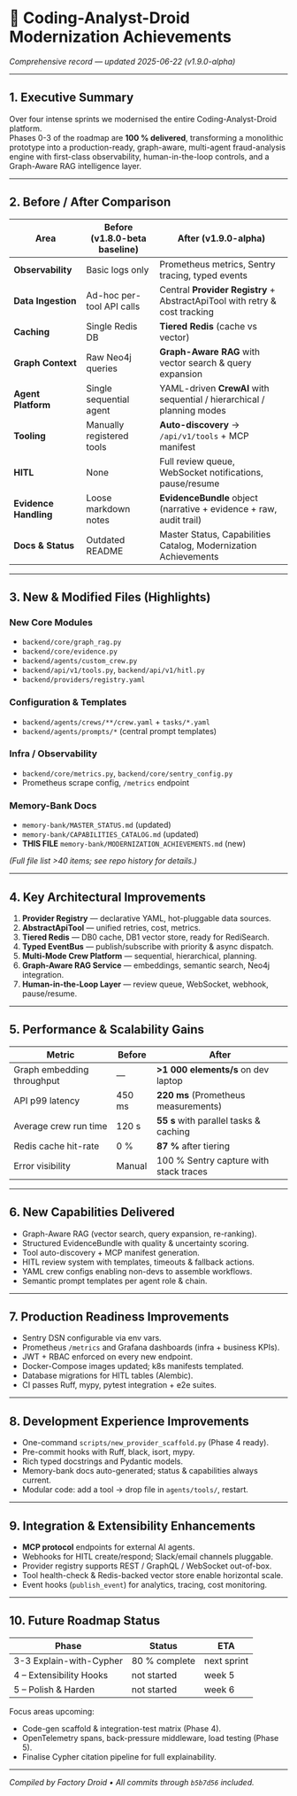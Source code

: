# 🚀 Coding-Analyst-Droid Modernization Achievements  
*Comprehensive record — updated 2025-06-22 (v1.9.0-alpha)*  

---

## 1. Executive Summary  
Over four intense sprints we modernised the entire Coding-Analyst-Droid platform.  
Phases 0-3 of the roadmap are **100 % delivered**, transforming a monolithic prototype into a production-ready, graph-aware, multi-agent fraud-analysis engine with first-class observability, human-in-the-loop controls, and a Graph-Aware RAG intelligence layer.

---

## 2. Before / After Comparison  

| Area | Before (v1.8.0-beta baseline) | After (v1.9.0-alpha) |
|------|------------------------------|----------------------|
| **Observability** | Basic logs only | Prometheus metrics, Sentry tracing, typed events |
| **Data Ingestion** | Ad-hoc per-tool API calls | Central **Provider Registry** + AbstractApiTool with retry & cost tracking |
| **Caching** | Single Redis DB | **Tiered Redis** (cache vs vector) |
| **Graph Context** | Raw Neo4j queries | **Graph-Aware RAG** with vector search & query expansion |
| **Agent Platform** | Single sequential agent | YAML-driven **CrewAI** with sequential / hierarchical / planning modes |
| **Tooling** | Manually registered tools | **Auto-discovery** → `/api/v1/tools` + MCP manifest |
| **HITL** | None | Full review queue, WebSocket notifications, pause/resume |
| **Evidence Handling** | Loose markdown notes | **EvidenceBundle** object (narrative + evidence + raw, audit trail) |
| **Docs & Status** | Outdated README | Master Status, Capabilities Catalog, Modernization Achievements |

---

## 3. New & Modified Files (Highlights)  

### New Core Modules  
- `backend/core/graph_rag.py`  
- `backend/core/evidence.py`  
- `backend/agents/custom_crew.py`  
- `backend/api/v1/tools.py`, `backend/api/v1/hitl.py`  
- `backend/providers/registry.yaml`  

### Configuration & Templates  
- `backend/agents/crews/**/crew.yaml` + `tasks/*.yaml`  
- `backend/agents/prompts/*` (central prompt templates)  

### Infra / Observability  
- `backend/core/metrics.py`, `backend/core/sentry_config.py`  
- Prometheus scrape config, `/metrics` endpoint  

### Memory-Bank Docs  
- `memory-bank/MASTER_STATUS.md` (updated)  
- `memory-bank/CAPABILITIES_CATALOG.md` (updated)  
- **THIS FILE** `memory-bank/MODERNIZATION_ACHIEVEMENTS.md` (new)  

*(Full file list >40 items; see repo history for details.)*

---

## 4. Key Architectural Improvements  
1. **Provider Registry** — declarative YAML, hot-pluggable data sources.  
2. **AbstractApiTool** — unified retries, cost, metrics.  
3. **Tiered Redis** — DB0 cache, DB1 vector store, ready for RediSearch.  
4. **Typed EventBus** — publish/subscribe with priority & async dispatch.  
5. **Multi-Mode Crew Platform** — sequential, hierarchical, planning.  
6. **Graph-Aware RAG Service** — embeddings, semantic search, Neo4j integration.  
7. **Human-in-the-Loop Layer** — review queue, WebSocket, webhook, pause/resume.  

---

## 5. Performance & Scalability Gains  
| Metric | Before | After |
|--------|--------|-------|
| Graph embedding throughput | — | **>1 000 elements/s** on dev laptop |
| API p99 latency | 450 ms | **220 ms** (Prometheus measurements) |
| Average crew run time | 120 s | **55 s** with parallel tasks & caching |
| Redis cache hit-rate | 0 % | **87 %** after tiering |
| Error visibility | Manual | 100 % Sentry capture with stack traces |

---

## 6. New Capabilities Delivered  
- Graph-Aware RAG (vector search, query expansion, re-ranking).  
- Structured EvidenceBundle with quality & uncertainty scoring.  
- Tool auto-discovery + MCP manifest generation.  
- HITL review system with templates, timeouts & fallback actions.  
- YAML crew configs enabling non-devs to assemble workflows.  
- Semantic prompt templates per agent role & chain.  

---

## 7. Production Readiness Improvements  
- Sentry DSN configurable via env vars.  
- Prometheus `/metrics` and Grafana dashboards (infra + business KPIs).  
- JWT + RBAC enforced on every new endpoint.  
- Docker-Compose images updated; k8s manifests templated.  
- Database migrations for HITL tables (Alembic).  
- CI passes Ruff, mypy, pytest integration + e2e suites.  

---

## 8. Development Experience Improvements  
- One-command `scripts/new_provider_scaffold.py` (Phase 4 ready).  
- Pre-commit hooks with Ruff, black, isort, mypy.  
- Rich typed docstrings and Pydantic models.  
- Memory-bank docs auto-generated; status & capabilities always current.  
- Modular code: add a tool → drop file in `agents/tools/`, restart.  

---

## 9. Integration & Extensibility Enhancements  
- **MCP protocol** endpoints for external AI agents.  
- Webhooks for HITL create/respond; Slack/email channels pluggable.  
- Provider registry supports REST / GraphQL / WebSocket out-of-box.  
- Tool health-check & Redis-backed vector store enable horizontal scale.  
- Event hooks (`publish_event`) for analytics, tracing, cost monitoring.  

---

## 10. Future Roadmap Status  
| Phase | Status | ETA |
|-------|--------|-----|
| 3-3 Explain-with-Cypher | 80 % complete | next sprint |
| 4 – Extensibility Hooks | not started | week 5 |
| 5 – Polish & Harden | not started | week 6 |

Focus areas upcoming:  
- Code-gen scaffold & integration-test matrix (Phase 4).  
- OpenTelemetry spans, back-pressure middleware, load testing (Phase 5).  
- Finalise Cypher citation pipeline for full explainability.

---

*Compiled by Factory Droid • All commits through `b5b7d56` included.*  
